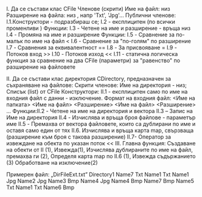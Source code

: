 I. Да се състави клас CFile
Членове (скрити)
Име на файл: низ
Разширение на файла: низ , напр 'Txt', 'Jpg'...
Публични членове:
I.1.Конструктори - подразбираш се;
I.2 - експлицитен (по всички променливи )
Функции:
I.3 - Четене на име и разширение - връща низ
I.4 - Промяна на име и разширение
Функции:
I.5 - Сравнение за по-малък по име на файл <
I.6 - Сравнение за "по-голям" по разширение
I.7 - Сравнения за еквивалентност ==
I.8 - За присвояване =
I.9 - Потоков вход >>
I.10 - Потоков изход <<
I.11 - статична логическа функция за сравнение на два CFile
(параметри) за "равенство" по разширение на файловете

II. Да се състави клас директория CDirectory, предназначен за съхраняване на файлове:
Скрити членове:
Име на директория - низ;
Списък (list) от CFile
Конструктори:
II.1 - експлицитен само по име на входния файл с данни - изключение.
Формат на входния файл: <Име на папката> <Име на файл> <Разширение> <Име на
файл> <Разширение> ...
Функции:II.2 - Четене на име на директория и вектора
II.3 – Запис на Име на директория
II.4 - Изчислява и връща броя файлове - параметър име
II.5 - Премахва от вектора файловете, които са дублирани по име и оставя само един от
тях
II.6. Изчислява и връща карта map, свързваща (разширение към броя с такова
разширение)
II.7- Оператор за извеждане на обекта по указан поток <<
III. Главна функция: Създаване на обекти от II (1), Извежда(1),
Изчислява дублираните по име на файл, премахва ги (2), Определя карта map по II.6
(1), Извежда съдържанието (3) Обработване на изключение(2)

Примерен файл: „DirFileExt.txt”
Directory1
Name7 Txt Name1 Txt Name1 Jpg Name2 Jpg Name3 Bmp Name4 Jpg Name4 Bmp
Name7 Bmp Name5 Txt Name1 Txt Name6 Bmp
